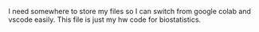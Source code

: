 I need somewhere to store my files so I can switch from google colab and vscode  easily. This file is just my hw code for biostatistics. 
